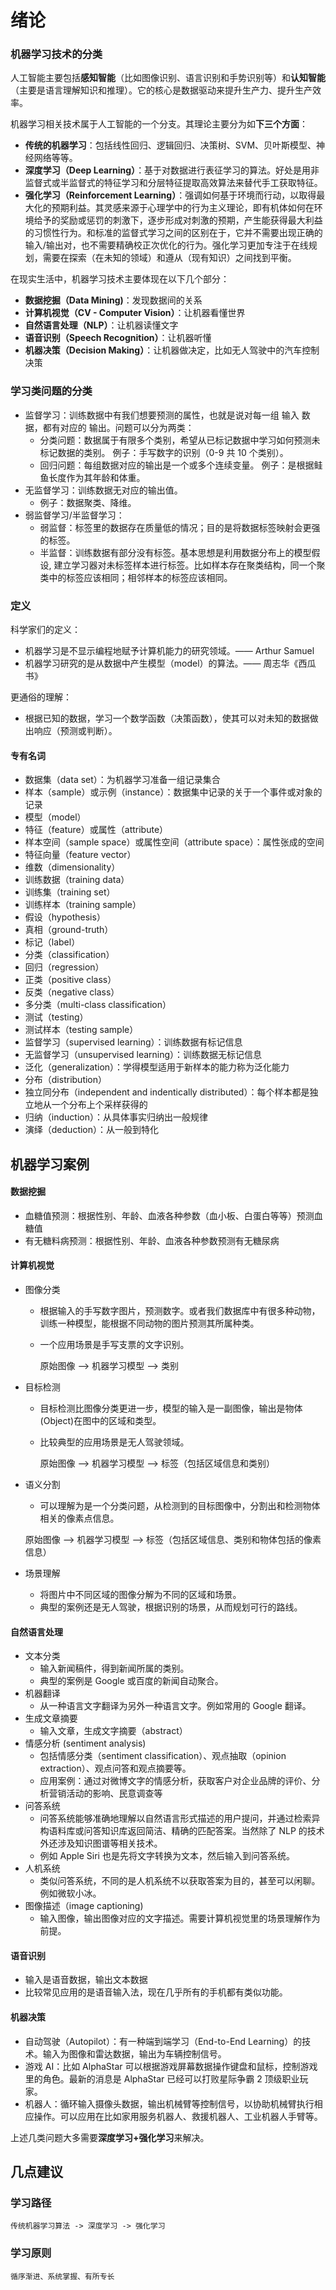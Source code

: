 # 绪论

### 机器学习技术的分类

人工智能主要包括**感知智能**（比如图像识别、语言识别和手势识别等）和**认知智能**（主要是语言理解知识和推理）。它的核心是数据驱动来提升生产力、提升生产效率。

机器学习相关技术属于人工智能的一个分支。其理论主要分为如**下三个方面**：

- **传统的机器学习**：包括线性回归、逻辑回归、决策树、SVM、贝叶斯模型、神经网络等等。
- **深度学习（Deep Learning）**：基于对数据进行表征学习的算法。好处是用非监督式或半监督式的特征学习和分层特征提取高效算法来替代手工获取特征。
- **强化学习（Reinforcement Learning）**：强调如何基于环境而行动，以取得最大化的预期利益。其灵感来源于心理学中的行为主义理论，即有机体如何在环境给予的奖励或惩罚的刺激下，逐步形成对刺激的预期，产生能获得最大利益的习惯性行为。和标准的监督式学习之间的区别在于，它并不需要出现正确的输入/输出对，也不需要精确校正次优化的行为。强化学习更加专注于在线规划，需要在探索（在未知的领域）和遵从（现有知识）之间找到平衡。

在现实生活中，机器学习技术主要体现在以下几个部分：

- **数据挖掘（Data Mining)**：发现数据间的关系
- **计算机视觉（CV - Computer Vision）**：让机器看懂世界
- **自然语言处理（NLP）**：让机器读懂文字
- **语音识别（Speech Recognition）**：让机器听懂
- **机器决策（Decision Making）**：让机器做决定，比如无人驾驶中的汽车控制决策

### 学习类问题的分类

- 监督学习：训练数据中有我们想要预测的属性，也就是说对每一组 输入 数据，都有对应的 输出。问题可以分为两类：
  - 分类问题：数据属于有限多个类别，希望从已标记数据中学习如何预测未标记数据的类别。
    例子：手写数字的识别（0-9 共 10 个类别）。
  - 回归问题：每组数据对应的输出是一个或多个连续变量。
    例子：是根据鲑鱼长度作为其年龄和体重。
- 无监督学习：训练数据无对应的输出值。
  - 例子：数据聚类、降维。
- 弱监督学习/半监督学习：
  - 弱监督：标签里的数据存在质量低的情况；目的是将数据标签映射会更强的标签。
  - 半监督：训练数据有部分没有标签。基本思想是利用数据分布上的模型假设, 建立学习器对未标签样本进行标签。比如样本存在聚类结构，同一个聚类中的标签应该相同；相邻样本的标签应该相同。

### 定义

科学家们的定义：

- 机器学习是不显示编程地赋予计算机能力的研究领域。—— Arthur Samuel
- 机器学习研究的是从数据中产生模型（model）的算法。—— 周志华《西瓜书》

更通俗的理解：

- 根据已知的数据，学习一个数学函数（决策函数），使其可以对未知的数据做出响应（预测或判断）。

#### 专有名词

- 数据集（data set）：为机器学习准备一组记录集合
- 样本（sample）或示例（instance）：数据集中记录的关于一个事件或对象的记录
- 模型（model）
- 特征（feature）或属性（attribute）
- 样本空间（sample space）或属性空间（attribute space）：属性张成的空间
- 特征向量（feature vector）
- 维数（dimensionality）
- 训练数据（training data）
- 训练集（training set）
- 训练样本（training sample）
- 假设（hypothesis）
- 真相（ground-truth）
- 标记（label）
- 分类（classification）
- 回归（regression）
- 正类（positive class）
- 反类（negative class）
- 多分类（multi-class classification）
- 测试（testing）
- 测试样本（testing sample）
- 监督学习（supervised learning）：训练数据有标记信息
- 无监督学习（unsupervised learning）：训练数据无标记信息
- 泛化（generalization）：学得模型适用于新样本的能力称为泛化能力
- 分布（distribution）
- 独立同分布（independent and indentically distributed）：每个样本都是独立地从一个分布上个采样获得的
- 归纳（induction）：从具体事实归纳出一般规律
- 演绎（deduction）：从一般到特化

## 机器学习案例

#### 数据挖掘

- 血糖值预测：根据性别、年龄、血液各种参数（血小板、白蛋白等等）预测血糖值
- 有无糖料病预测：根据性别、年龄、血液各种参数预测有无糖尿病

#### 计算机视觉

- 图像分类

  - 根据输入的手写数字图片，预测数字。或者我们数据库中有很多种动物，训练一种模型，能根据不同动物的图片预测其所属种类。
  - 一个应用场景是手写支票的文字识别。

    原始图像 --> 机器学习模型 --> 类别

- 目标检测

  - 目标检测比图像分类更进一步，模型的输入是一副图像，输出是物体(Object)在图中的区域和类型。
  - 比较典型的应用场景是无人驾驶领域。

    原始图像 --> 机器学习模型 --> 标签（包括区域信息和类别）

- 语义分割

  - 可以理解为是一个分类问题，从检测到的目标图像中，分割出和检测物体相关的像素点信息。

  原始图像 --> 机器学习模型 --> 标签（包括区域信息、类别和物体包括的像素信息）

- 场景理解
  - 将图片中不同区域的图像分解为不同的区域和场景。
  - 典型的案例还是无人驾驶，根据识别的场景，从而规划可行的路线。

#### 自然语言处理

- 文本分类
  - 输入新闻稿件，得到新闻所属的类别。
  - 典型的案例是 Google 或百度的新闻自动聚合。
- 机器翻译
  - 从一种语言文字翻译为另外一种语言文字。例如常用的 Google 翻译。
- 生成文章摘要
  - 输入文章，生成文字摘要（abstract）
- 情感分析 (sentiment analysis)
  - 包括情感分类（sentiment classification）、观点抽取（opinion extraction）、观点问答和观点摘要等。
  - 应用案例：通过对微博文字的情感分析，获取客户对企业品牌的评价、分析营销活动的影响、民意调查等
- 问答系统
  - 问答系统能够准确地理解以自然语言形式描述的用户提问，并通过检索异构语料库或问答知识库返回简洁、精确的匹配答案。当然除了 NLP 的技术外还涉及知识图谱等相关技术。
  - 例如 Apple Siri 也是先将文字转换为文本，然后输入到问答系统。
- 人机系统
  - 类似问答系统，不同的是人机系统不以获取答案为目的，甚至可以闲聊。例如微软小冰。
- 图像描述（image captioning)
  - 输入图像，输出图像对应的文字描述。需要计算机视觉里的场景理解作为前提。

#### 语音识别

- 输入是语音数据，输出文本数据
- 比较常见应用的是语音输入法，现在几乎所有的手机都有类似功能。

#### 机器决策

- 自动驾驶（Autopilot）：有一种端到端学习（End-to-End Learning）的技术。输入为图像和雷达数据，输出为车辆控制信号。
- 游戏 AI：比如 AlphaStar 可以根据游戏屏幕数据操作键盘和鼠标，控制游戏里的角色。最新的消息是 AlphaStar 已经可以打败星际争霸 2 顶级职业玩家。
- 机器人：循环输入摄像头数据，输出机械臂等控制信号，以协助机械臂执行相应操作。可以应用在比如家用服务机器人、救援机器人、工业机器人手臂等。

上述几类问题大多需要**深度学习+强化学习**来解决。

## 几点建议

### 学习路径

```
传统机器学习算法 -> 深度学习 -> 强化学习
```

### 学习原则

```
循序渐进、系统掌握、有所专长
```
